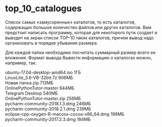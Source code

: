 # top_10_catalogues
Список самых «замусоренных» каталогов, то есть каталогов, содержащих большое количество файлов или других каталогов.
Вам предстоит написать программу, которая для некоторого пути создает и выводит на экран список TOP-10 таких каталогов, причем вывод надо организовать в порядке убывания размера.

Для каждой папки необходимо посчитать суммарный размер всего ее вложения.
Формат вывода
Вывести информацию о каталогах можно, например, так:

 ubuntu-17.04-desktop-amd64.iso                         1ГБ  
 LinuxLite_3.6-VB-32bit.7z                            906МБ  
 Новая папка.zip                                      713МБ  
 OnlinePythonTutor-master                             644МБ  
 Telegram Desktop                                     540МБ  
 OnlinePythonTutor-master.zip                         256МБ  
 pycharm-community-2018.1.3.dmg                       246МБ  
 pycharm-community-2018.2.1.dmg                       239МБ  
 eclipse-cpp-oxygen-R-macosx-cocoa-x86_64.dmg         198МБ  
 pycharm-community-2017.2.3.dmg                       184МБ
